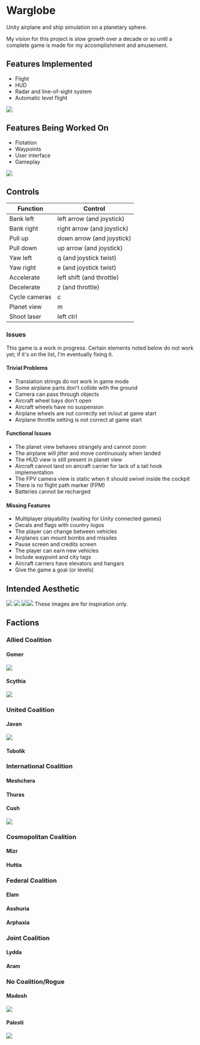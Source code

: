 # Warglobe
Unity airplane and ship simulation on a planetary sphere.

My vision for this project is slow growth over a decade or so until a complete game is made for my accomplishment and amusement.

## Features Implemented
- Flight
- HUD
- Radar and line-of-sight system
- Automatic level flight

[![](http://img.youtube.com/vi/7oSqnHO_2E0/0.jpg)](http://www.youtube.com/watch?v=7oSqnHO_2E0 "Game Example")

## Features Being Worked On
- Flotation
- Waypoints
- User interface
- Gameplay

[![](http://img.youtube.com/vi/yPUPlVAfM2c/0.jpg)](http://www.youtube.com/watch?v=yPUPlVAfM2c "Flotation")

## Controls
<table>
<thead>
<tr>
<th>Function</th>
<th>Control</th>
</tr>
</thead>
<tbody>
<tr>
<td>Bank left</td>
<td>left arrow (and joystick)</td>
</tr>
<tr>
<td>Bank right</td>
<td>right arrow (and joystick)</td>
</tr>
<tr>
<td>Pull up</td>
<td>down arrow (and joystick)</td>
</tr>
<tr>
<td>Pull down</td>
<td>up arrow (and joystick)</td>
</tr>
<tr>
<td>Yaw left</td>
<td>q (and joystick twist)</td>
</tr>
<tr>
<td>Yaw right</td>
<td>e (and joystick twist)</td>
</tr>
<tr>
<td>Accelerate</td>
<td>left shift (and throttle)</td>
</tr>
<tr>
<td>Decelerate</td>
<td>z (and throttle)</td>
</tr>
<tr>
<td>Cycle cameras</td>
<td>c</td>
</tr>
<tr>
<td>Planet view</td>
<td>m</td>
</tr>
<tr>
<td>Shoot laser</td>
<td>left ctrl</td>
</tr>
</tbody>
</table>


### Issues
This game is a work in progress. Certain elements noted below do not work yet; if it's on the list, I'm eventually fixing it.

#### Trivial Problems
- Translation strings do not work in game mode
- Some airplane parts don't collide with the ground
- Camera can pass through objects
- Aircraft wheel bays don't open
- Aircraft wheels have no suspension
- Airplane wheels are not correctly set in/out at game start
- Airplane throttle setting is not correct at game start

#### Functional Issues
- The planet view behaves strangely and cannot zoom
- The airplane will jitter and move continuously when landed
- The HUD view is still present in planet view
- Aircraft cannot land on aircraft carrier for lack of a tail hook implementation
- The FPV camera view is static when it should swivel inside the cockpit
- There is no flight path marker (FPM)
- Batteries cannot be recharged
	
#### Missing Features
- Multiplayer playability (waiting for Unity connected games)
- Decals and flags with country logos
- The player can change between vehicles
- Airplanes can mount bombs and missiles
- Pause screen and credits screen
- The player can earn new vehicles
- Include waypoint and city tags
- Aircraft carriers have elevators and hangars
- Give the game a goal (or levels)

## Intended Aesthetic
<img src="https://i.pinimg.com/originals/4c/1b/1f/4c1b1fe91776ce3941705da87e1f6e31.jpg" />
<img src="https://i.pinimg.com/originals/0f/5e/8c/0f5e8c23e2beb6c799514a6b94ca61f0.jpg" />
<img src="https://i.pinimg.com/originals/8c/cf/05/8ccf05f0d64588b6bd6ae491004610b2.jpg" /><img src="https://i.pinimg.com/originals/42/a4/a2/42a4a27c79ddc5da007de54ae21f07db.jpg" />
These images are for inspiration only.

## Factions

### Allied Coalition
#### Gomer
<img src="Assets/Resources/Flags/RoundelGomer_2.png" />

#### Scythia
<img src="Assets/Resources/Flags/RoundelScythia.png" />

### United Coalition
#### Javan
<img src="Assets/Resources/Flags/RoundelJavan.png" />

#### Tobolik

### International Coalition
#### Meshchera
#### Thuras
#### Cush
<img src="Assets/Resources/Flags/RoundelCush.png" />

### Cosmopolitan Coalition
#### Mizr
#### Huttia

### Federal Coalition
#### Elam
#### Asshuria
#### Arphaxia

### Joint Coalition
#### Lydda
#### Aram

### No Coalition/Rogue
#### Madesh
<img src="Assets/Resources/Flags/RoundelMadesh.png" />

#### Palesti
<img src="Assets/Resources/Flags/RoundelPalesti.png" />
